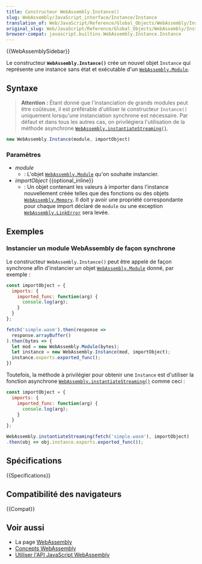 ```yaml
---
title: Constructeur WebAssembly.Instance()
slug: WebAssembly/JavaScript_interface/Instance/Instance
translation_of: Web/JavaScript/Reference/Global_Objects/WebAssembly/Instance/Instance
original_slug: Web/JavaScript/Reference/Global_Objects/WebAssembly/Instance/Instance
browser-compat: javascript.builtins.WebAssembly.Instance.Instance
---
```


{{WebAssemblySidebar}}

Le constructeur **`WebAssembly.Instance()`** crée un nouvel objet `Instance` qui représente une instance sans état et exécutable d'un [`WebAssembly.Module`](/fr/docs/Web/JavaScript/Reference/Global_Objects/WebAssembly/Module).

## Syntaxe

> **Attention :** Étant donné que l'instanciation de grands modules peut être coûteuse, il est préférable d'utiliser le constructeur `Instance()` uniquement lorsqu'une instanciation synchrone est nécessaire. Par défaut et dans tous les autres cas, on privilégiera l'utilisation de la méthode asynchrone [`WebAssembly.instantiateStreaming()`](/fr/docs/Web/JavaScript/Reference/Global_Objects/WebAssembly/instantiateStreaming).

```js
new WebAssembly.Instance(module, importObject)
```

### Paramètres

- _module_
  - : L'objet [`WebAssembly.Module`](/fr/docs/Web/JavaScript/Reference/Global_Objects/WebAssembly/Module) qu'on souhaite instancier.
- _importObject_ {{optional_inline}}
  - : Un objet contenant les valeurs à importer dans l'instance nouvellement créée telles que des fonctions ou des objets [`WebAssembly.Memory`](/fr/docs/Web/JavaScript/Reference/Global_Objects/WebAssembly/Memory). Il doit y avoir une propriété correspondante pour chaque import déclaré de `module` ou une exception [`WebAssembly.LinkError`](/fr/docs/Web/JavaScript/Reference/Global_Objects/WebAssembly/LinkError) sera levée.

## Exemples

### Instancier un module WebAssembly de façon synchrone

Le constructeur `WebAssembly.Instance()` peut être appelé de façon synchrone afin d'instancier un objet [`WebAssembly.Module`](/fr/docs/Web/JavaScript/Reference/Global_Objects/WebAssembly/Module) donné, par exemple&nbsp;:

```js
const importObject = {
  imports: {
    imported_func: function(arg) {
      console.log(arg);
    }
  }
};

fetch('simple.wasm').then(response =>
  response.arrayBuffer()
).then(bytes => {
  let mod = new WebAssembly.Module(bytes);
  let instance = new WebAssembly.Instance(mod, importObject);
  instance.exports.exported_func();
})
```

Toutefois, la méthode à privilégier pour obtenir une `Instance` est d'utiliser la fonction asynchrone [`WebAssembly.instantiateStreaming()`](/fr/docs/Web/JavaScript/Reference/Global_Objects/WebAssembly/instantiateStreaming) comme ceci&nbsp;:

```js
const importObject = {
  imports: {
    imported_func: function(arg) {
      console.log(arg);
    }
  }
};

WebAssembly.instantiateStreaming(fetch('simple.wasm'), importObject)
.then(obj => obj.instance.exports.exported_func());
```

## Spécifications

{{Specifications}}

## Compatibilité des navigateurs

{{Compat}}

## Voir aussi

- La page [WebAssembly](/fr/docs/WebAssembly)
- [Concepts WebAssembly](/fr/docs/WebAssembly/Concepts)
- [Utiliser l'API JavaScript WebAssembly](/fr/docs/WebAssembly/Using_the_JavaScript_API)
